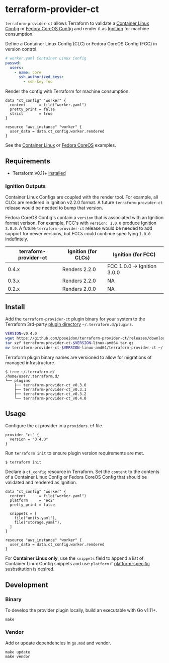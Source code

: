 # terraform-provider-ct

`terraform-provider-ct` allows Terraform to validate a [Container Linux Config](https://github.com/coreos/container-linux-config-transpiler/blob/master/doc/configuration.md) or [Fedora CoreOS Config](https://github.com/coreos/fcct/blob/master/docs/configuration-v1_0.md) and render it as [Ignition](https://github.com/coreos/ignition) for machine consumption.

Define a Container Linux Config (CLC) or Fedora CoreOS Config (FCC) in version control.

```yaml
# worker.yaml Container Linux Config
passwd:
  users:
    - name: core
      ssh_authorized_keys:
        - ssh-key foo
```

Render the config with Terraform for machine consumption.

```hcl
data "ct_config" "worker" {
  content      = file("worker.yaml")
  pretty_print = false
  strict       = true
}

resource "aws_instance" "worker" {
  user_data = data.ct_config.worker.rendered
}
```

See the [Container Linux](example/container-linux.tf) or [Fedora CoreOS](example/fedora-coreos.tf) examples.

## Requirements

* Terraform v0.11+ [installed](https://www.terraform.io/downloads.html)

### Ignition Outputs

Container Linux Configs are coupled with the render tool. For example, all CLCs are rendered in Ignition v2.2.0 format. A future `terraform-provider-ct` release would be needed to bump that version.

Fedora CoreOS Config's contain a `version` that is associated with an Ignition format verison. For example, FCC's with `version: 1.0.0` produce Ignition `3.0.0`. A future `terraform-provider-ct` release would be needed to add support for newer versions, but FCCs could continue specifying `1.0.0` indefintely.

| terraform-provider-ct | Ignition (for CLCs) | Ignition (for FCC) |
|-----------------------|---------------------|--------------------|
| 0.4.x                 | Renders 2.2.0       | FCC 1.0.0 -> Ignition 3.0.0 | 
| 0.3.x                 | Renders 2.2.0       | NA                 |
| 0.2.x                 | Renders 2.0.0       | NA                 |

## Install

Add the `terraform-provider-ct` plugin binary for your system to the Terraform 3rd-party [plugin directory](https://www.terraform.io/docs/configuration/providers.html#third-party-plugins) `~/.terraform.d/plugins`.

```sh
VERSION=v0.4.0
wget https://github.com/poseidon/terraform-provider-ct/releases/download/$VERSION/terraform-provider-ct-$VERSION-linux-amd64.tar.gz
tar xzf terraform-provider-ct-$VERSION-linux-amd64.tar.gz
mv terraform-provider-ct-$VERSION-linux-amd64/terraform-provider-ct ~/.terraform.d/plugins/terraform-provider-ct_$VERSION
```

Terraform plugin binary names are versioned to allow for migrations of managed infrastructure.

```
$ tree ~/.terraform.d/
/home/user/.terraform.d/
└── plugins
    ├── terraform-provider-ct_v0.3.0
    ├── terraform-provider-ct_v0.3.1
    ├── terraform-provider-ct_v0.3.2
    └── terraform-provider-ct_v0.4.0
```

## Usage

Configure the ct provider in a `providers.tf` file.

```hcl
provider "ct" {
  version = "0.4.0"
}
```

Run `terraform init` to ensure plugin version requirements are met.

```
$ terraform init
```

Declare a `ct_config` resource in Terraform. Set the `content` to the contents of a Container Linux Config or Fedora CoreOS Config that should be validated and rendered as Ignition.

```hcl
data "ct_config" "worker" {
  content      = file("worker.yaml")
  platform     = "ec2"
  pretty_print = false

  snippets = [
    file("units.yaml"),
    file("storage.yaml"),
  ]
}

resource "aws_instance" "worker" {
  user_data = data.ct_config.worker.rendered
}
```

For **Container Linux only**, use the `snippets` field to append a list of Container Linux Config snippets and use `platform` if [platform-specific](https://github.com/coreos/container-linux-config-transpiler/blob/master/config/platform/platform.go) susbstitution is desired.

## Development

### Binary

To develop the provider plugin locally, build an executable with Go v1.11+.

```
make
```

### Vendor

Add or update dependencies in `go.mod` and vendor.

```
make update
make vendor
```

